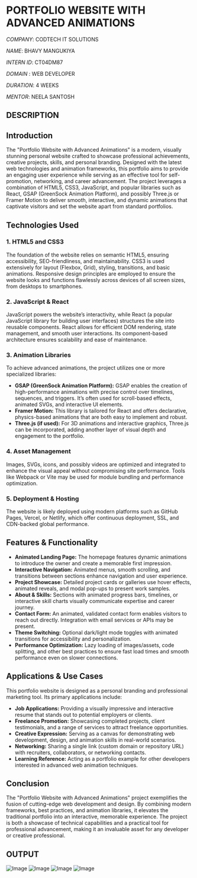 # PORTFOLIO WEBSITE WITH ADVANCED ANIMATIONS

*COMPANY*: CODTECH IT SOLUTIONS

*NAME*: BHAVY MANGUKIYA

*INTERN ID*: CT04DM87

*DOMAIN* : WEB DEVELOPER

*DURATION*: 4 WEEKS

*MENTOR*: NEELA SANTOSH

## DESCRIPTION
## Introduction

The "Portfolio Website with Advanced Animations" is a modern, visually stunning personal website crafted to showcase professional achievements, creative projects, skills, and personal branding. Designed with the latest web technologies and animation frameworks, this portfolio aims to provide an engaging user experience while serving as an effective tool for self-promotion, networking, and career advancement. The project leverages a combination of HTML5, CSS3, JavaScript, and popular libraries such as React, GSAP (GreenSock Animation Platform), and possibly Three.js or Framer Motion to deliver smooth, interactive, and dynamic animations that captivate visitors and set the website apart from standard portfolios.

## Technologies Used

### 1. HTML5 and CSS3
The foundation of the website relies on semantic HTML5, ensuring accessibility, SEO-friendliness, and maintainability. CSS3 is used extensively for layout (Flexbox, Grid), styling, transitions, and basic animations. Responsive design principles are employed to ensure the website looks and functions flawlessly across devices of all screen sizes, from desktops to smartphones.

### 2. JavaScript & React
JavaScript powers the website’s interactivity, while React (a popular JavaScript library for building user interfaces) structures the site into reusable components. React allows for efficient DOM rendering, state management, and smooth user interactions. Its component-based architecture ensures scalability and ease of maintenance.

### 3. Animation Libraries
To achieve advanced animations, the project utilizes one or more specialized libraries:
- **GSAP (GreenSock Animation Platform):** GSAP enables the creation of high-performance animations with precise control over timelines, sequences, and triggers. It’s often used for scroll-based effects, animated SVGs, and interactive UI elements.
- **Framer Motion:** This library is tailored for React and offers declarative, physics-based animations that are both easy to implement and robust.
- **Three.js (if used):** For 3D animations and interactive graphics, Three.js can be incorporated, adding another layer of visual depth and engagement to the portfolio.

### 4. Asset Management
Images, SVGs, icons, and possibly videos are optimized and integrated to enhance the visual appeal without compromising site performance. Tools like Webpack or Vite may be used for module bundling and performance optimization.

### 5. Deployment & Hosting
The website is likely deployed using modern platforms such as GitHub Pages, Vercel, or Netlify, which offer continuous deployment, SSL, and CDN-backed global performance.

## Features & Functionality

- **Animated Landing Page:** The homepage features dynamic animations to introduce the owner and create a memorable first impression.
- **Interactive Navigation:** Animated menus, smooth scrolling, and transitions between sections enhance navigation and user experience.
- **Project Showcase:** Detailed project cards or galleries use hover effects, animated reveals, and modal pop-ups to present work samples.
- **About & Skills:** Sections with animated progress bars, timelines, or interactive skill charts visually communicate expertise and career journey.
- **Contact Form:** An animated, validated contact form enables visitors to reach out directly. Integration with email services or APIs may be present.
- **Theme Switching:** Optional dark/light mode toggles with animated transitions for accessibility and personalization.
- **Performance Optimization:** Lazy loading of images/assets, code splitting, and other best practices to ensure fast load times and smooth performance even on slower connections.

## Applications & Use Cases

This portfolio website is designed as a personal branding and professional marketing tool. Its primary applications include:
- **Job Applications:** Providing a visually impressive and interactive resume that stands out to potential employers or clients.
- **Freelance Promotion:** Showcasing completed projects, client testimonials, and a range of services to attract freelance opportunities.
- **Creative Expression:** Serving as a canvas for demonstrating web development, design, and animation skills in real-world scenarios.
- **Networking:** Sharing a single link (custom domain or repository URL) with recruiters, collaborators, or networking contacts.
- **Learning Reference:** Acting as a portfolio example for other developers interested in advanced web animation techniques.

## Conclusion

The "Portfolio Website with Advanced Animations" project exemplifies the fusion of cutting-edge web development and design. By combining modern frameworks, best practices, and animation libraries, it elevates the traditional portfolio into an interactive, memorable experience. The project is both a showcase of technical capabilities and a practical tool for professional advancement, making it an invaluable asset for any developer or creative professional.

## OUTPUT
![Image](https://github.com/user-attachments/assets/0acfa2b8-bc9a-474e-877c-9ee7d76a9e54)
![Image](https://github.com/user-attachments/assets/9d9aa3fa-c55a-485a-a162-104eda515fde)
![Image](https://github.com/user-attachments/assets/88248a11-fc37-4222-b7f4-ecb43310c13d)
![Image](https://github.com/user-attachments/assets/df8918b9-f853-4281-abbe-eaad9b7485ac)
